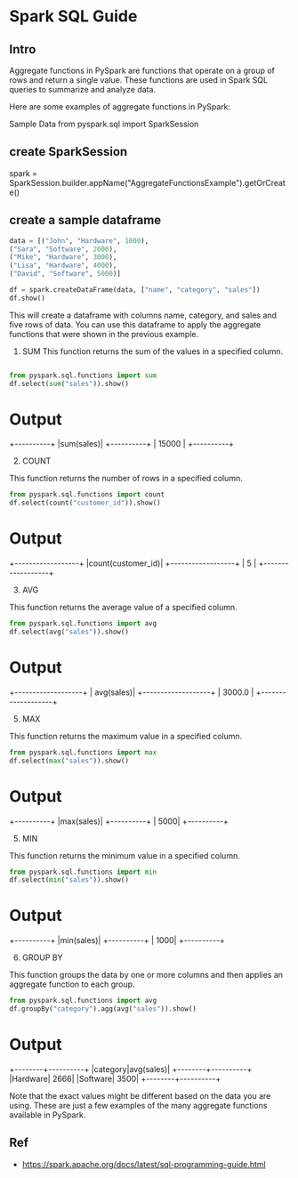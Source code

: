 # Spark SQL Guide

## Intro
Aggregate functions in PySpark are functions that operate on a group of rows and return a single value. These functions are used in Spark SQL queries to summarize and analyze data.

Here are some examples of aggregate functions in PySpark:

Sample Data
from pyspark.sql import SparkSession

## create SparkSession
spark = SparkSession.builder.appName("AggregateFunctionsExample").getOrCreate()

## create a sample dataframe

```python
data = [("John", "Hardware", 1000),
("Sara", "Software", 2000),
("Mike", "Hardware", 3000),
("Lisa", "Hardware", 4000),
("David", "Software", 5000)]

df = spark.createDataFrame(data, ["name", "category", "sales"])
df.show()
```

This will create a dataframe with columns name, category, and sales and five rows of data. You can use this dataframe to apply the aggregate functions that were shown in the previous example.

1. SUM
   This function returns the sum of the values in a specified column.

```python

from pyspark.sql.functions import sum
df.select(sum("sales")).show()
```

# Output
+----------+
|sum(sales)|
+----------+
|    15000 |
+----------+

2. COUNT

This function returns the number of rows in a specified column.

```python
from pyspark.sql.functions import count
df.select(count("customer_id")).show()
```

# Output
+------------------+
|count(customer_id)|
+------------------+
|               5  |
+------------------+

3. AVG

This function returns the average value of a specified column.

```python
from pyspark.sql.functions import avg
df.select(avg("sales")).show()
```

# Output
+-------------------+
|         avg(sales)|
+-------------------+
|            3000.0 |
+-------------------+

5. MAX

This function returns the maximum value in a specified column.

```python
from pyspark.sql.functions import max
df.select(max("sales")).show()
```

# Output
+----------+
|max(sales)|
+----------+
|      5000|
+----------+

5. MIN

This function returns the minimum value in a specified column.

```python
from pyspark.sql.functions import min
df.select(min("sales")).show()
```

# Output
+----------+
|min(sales)|
+----------+
|      1000|
+----------+

6. GROUP BY

This function groups the data by one or more columns and then applies an aggregate function to each group.

```python
from pyspark.sql.functions import avg
df.groupBy("category").agg(avg("sales")).show()
```

# Output
+--------+----------+
|category|avg(sales)|
+--------+----------+
|Hardware|      2666|
|Software|      3500|
+--------+----------+

Note that the exact values might be different based on the data you are using. These are just a few examples of the many aggregate functions available in PySpark.

## Ref

- https://spark.apache.org/docs/latest/sql-programming-guide.html